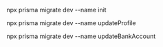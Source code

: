 npx prisma migrate dev --name init

npx prisma migrate dev --name updateProfile

npx prisma migrate dev --name updateBankAccount
